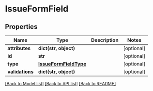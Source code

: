 # IssueFormField

## Properties
Name | Type | Description | Notes
------------ | ------------- | ------------- | -------------
**attributes** | **dict(str, object)** |  | [optional] 
**id** | **str** |  | [optional] 
**type** | [**IssueFormFieldType**](IssueFormFieldType.md) |  | [optional] 
**validations** | **dict(str, object)** |  | [optional] 

[[Back to Model list]](../README.md#documentation-for-models) [[Back to API list]](../README.md#documentation-for-api-endpoints) [[Back to README]](../README.md)

